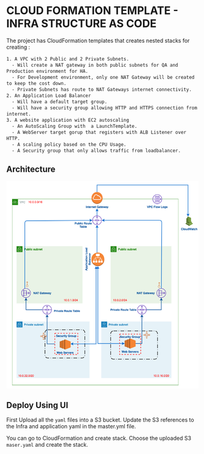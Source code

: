 # CLOUD FORMATION TEMPLATE - INFRA STRUCTURE AS CODE

The project has CloudFormation templates that creates nested stacks for creating :

    1. A VPC with 2 Public and 2 Private Subnets.
      - Will create a NAT gateway in both public subnets for QA and Production environment for HA.
      - For Development environment, only one NAT Gateway will be created to keep the cost down.
      - Private Subnets has route to NAT Gateways internet connectivity.
    2. An Application Load Balancer
      - Will have a default target group.
      - Will have a security group allowing HTTP and HTTPS connection from internet.
    3. A website application with EC2 autoscaling
      - An AutoScaling Group with  a LaunchTemplate.
      - A WebServer target gorup that registers with ALB Listener over HTTP.
      - A scaling policy based on the CPU Usage.
      - A Security group that only allows traffic from loadbalancer.


## Architecture

 ![Architecture](architecture.png)

## Deploy Using UI

First Upload all the ``yaml`` files into a S3 bucket. Update the S3 references to the Infra and application yaml in the master.yml file.

You can go to CloudFormation and create stack. Choose the uploaded S3 ``maser.yaml`` and create the stack. 
